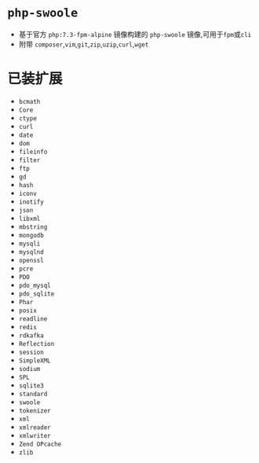 # `php-swoole`

- 基于官方 `php:7.3-fpm-alpine` 镜像构建的 `php-swoole` 镜像,可用于`fpm`或`cli`
- 附带 `composer`,`vim`,`git`,`zip`,`uzip`,`curl`,`wget`

# 已装扩展

- `bcmath`
- `Core`
- `ctype`
- `curl`
- `date`
- `dom`
- `fileinfo`
- `filter`
- `ftp`
- `gd`
- `hash`
- `iconv`
- `inotify`
- `json`
- `libxml`
- `mbstring`
- `mongodb`
- `mysqli`
- `mysqlnd`
- `openssl`
- `pcre`
- `PDO`
- `pdo_mysql`
- `pdo_sqlite`
- `Phar`
- `posix`
- `readline`
- `redis`
- `rdkafka`
- `Reflection`
- `session`
- `SimpleXML`
- `sodium`
- `SPL`
- `sqlite3`
- `standard`
- `swoole`
- `tokenizer`
- `xml`
- `xmlreader`
- `xmlwriter`
- `Zend OPcache`
- `zlib`
